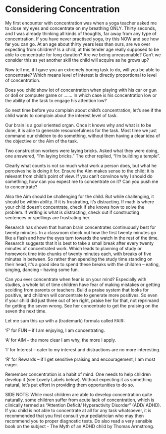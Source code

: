 Considering Concentration
=========================              

My first encounter with concentration was when a yoga teacher asked me to close my eyes and concentrate on my breathing ONLY. Thirty seconds, and I was already thinking all kinds of thoughts, far away from any type of concentration. 
If you have never practised yoga, try this NOW and see how far you can go. At an age about thirty years less than ours, are we over expecting from children? Is a child, at this tender age really supposed to be able to concentrate for long duration? Are we being unreasonable? Can’t we consider this as yet another skill the child will acquire as he grows up? 
 
Now tell me, if I gave you an extremely boring task to do, will you be able to concentrate? Which means level of interest is directly proportional to level of concentration. 

Does you child show lot of concentration when playing with his car or gun or doll or computer game or ……. In which case is his concentration low or the ability of the task to engage his attention low? 

So next time before you complain about child’s concentration, let’s see if the child wants to complain about the interest level of task. 
 
Our brain is a goal oriented organ. Once it knows why and what is to be done, it is able to generate resourcefulness for the task. Most time we just command our children to do something, without them having a clear idea of the objective or the Aim of the task. 

Two construction workers were laying bricks. Asked what they were doing, one answered, “I’m laying bricks.” The other replied, “I’m building a temple”.

Clearly what counts is not so much what work a person does, but what he perceives he is doing it for. Ensure the Aim makes sense to the child; it is relevant from child’s point of view. If you can’t convince why I should do something, how can you expect me to concentrate on it? Can you push me to concentrate?

Also the Aim should be challenging for the child. But while challenging, it should be within ability. If it is frustrating, it’s distracting. If math is where your child doesn’t concentrate, check if she knows how to solve the problem. If writing is what is distracting, check out if constructing sentences or spellings are frustrating her. 

Research has shown that human brain concentrates continuously best for twenty minutes. In a classroom check out how the first twenty minutes go like a flash and how the eyes turn towards the watch in the rest of the time. Research suggests that it is best to take a small break after every twenty minutes of concentrated work. Which leads to planning of study or homework time into chunks of twenty minutes each, with breaks of five minutes in between. So rather than spending the study time standing on their head, it’s a good idea to spend these breaks with the children – eating, singing, dancing – having some fun. 

Can you ever concentrate when fear is on your mind? Especially with studies, a whole lot of time children have fear of making mistakes or getting scolding from parents or teachers. Build a praise system that looks for positive, and children will concentrate to generate more positives. So even if your child did just three out of ten right, praise her for that, not reprimand for getting the seven wrong. See her concentrate to get the praising on the seven the next time. 

Let me sum this up with a (trademark) formula called FAIR: 

‘F’ for FUN – if I am enjoying, I am concentrating. 

‘A’ for AIM – the more clear I am why, the more I apply. 

‘I’ for Interest – cater to my interest and distractions are no more interesting. 

‘R’ for Rewards – if I get sensitive praising and encouragement, I am most eager. 

Remember concentration is a habit of mind. One needs to help children develop it (see Lovely Labels below). Without expecting it as something natural, let’s put effort in providing them opportunities to do so. 

SIDE NOTE: While most children are able to develop concentration quite naturally, some children suffer from acute lack of concentration, which is clinically termed as “Attention Deficit/ Hyperactivity Disorder” (ADD/ ADHD). If you child is not able to concentrate at all for any task whatsoever, it is recommended that you first consult your pediatrician who may then recommend you to proper diagnostic tests. Do also read a very sensible book on the subject - The Myth of an ADHD child by Thomas Armstrong.
